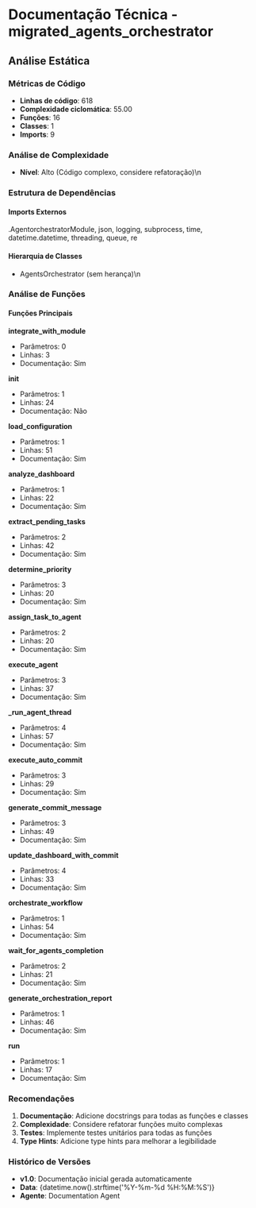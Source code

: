 # Documentação Técnica - migrated_agents_orchestrator

## Análise Estática

### Métricas de Código
- **Linhas de código**: 618
- **Complexidade ciclomática**: 55.00
- **Funções**: 16
- **Classes**: 1
- **Imports**: 9

### Análise de Complexidade
- **Nível**: Alto (Código complexo, considere refatoração)\n
### Estrutura de Dependências

#### Imports Externos
.AgentorchestratorModule, json, logging, subprocess, time, datetime.datetime, threading, queue, re

#### Hierarquia de Classes
- AgentsOrchestrator (sem herança)\n
### Análise de Funções

#### Funções Principais
**integrate_with_module**
- Parâmetros: 0
- Linhas: 3
- Documentação: Sim

**__init__**
- Parâmetros: 1
- Linhas: 24
- Documentação: Não

**load_configuration**
- Parâmetros: 1
- Linhas: 51
- Documentação: Sim

**analyze_dashboard**
- Parâmetros: 1
- Linhas: 22
- Documentação: Sim

**extract_pending_tasks**
- Parâmetros: 2
- Linhas: 42
- Documentação: Sim

**determine_priority**
- Parâmetros: 3
- Linhas: 20
- Documentação: Sim

**assign_task_to_agent**
- Parâmetros: 2
- Linhas: 20
- Documentação: Sim

**execute_agent**
- Parâmetros: 3
- Linhas: 37
- Documentação: Sim

**_run_agent_thread**
- Parâmetros: 4
- Linhas: 57
- Documentação: Sim

**execute_auto_commit**
- Parâmetros: 3
- Linhas: 29
- Documentação: Sim

**generate_commit_message**
- Parâmetros: 3
- Linhas: 49
- Documentação: Sim

**update_dashboard_with_commit**
- Parâmetros: 4
- Linhas: 33
- Documentação: Sim

**orchestrate_workflow**
- Parâmetros: 1
- Linhas: 54
- Documentação: Sim

**wait_for_agents_completion**
- Parâmetros: 2
- Linhas: 21
- Documentação: Sim

**generate_orchestration_report**
- Parâmetros: 1
- Linhas: 46
- Documentação: Sim

**run**
- Parâmetros: 1
- Linhas: 17
- Documentação: Sim

### Recomendações

1. **Documentação**: Adicione docstrings para todas as funções e classes
2. **Complexidade**: Considere refatorar funções muito complexas
3. **Testes**: Implemente testes unitários para todas as funções
4. **Type Hints**: Adicione type hints para melhorar a legibilidade

### Histórico de Versões

- **v1.0**: Documentação inicial gerada automaticamente
- **Data**: {datetime.now().strftime('%Y-%m-%d %H:%M:%S')}
- **Agente**: Documentation Agent

